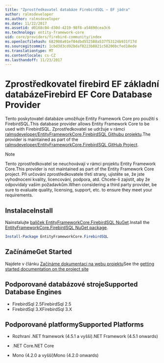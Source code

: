 ```yaml
---
title: "Zprostředkovatel databáze FirebirdSQL – EF jádra"
author: ralmsdeveloper
ms.author: ralmsdeveloper
ms.date: 11/22/2017
ms.assetid: d0168c04-d30d-4219-98f8-a54690cea3c6
ms.technology: entity-framework-core
uid: core/providers/firebird-community/index
ms.openlocfilehash: 682988a91ef04dbd552588a537f53124b931f17d
ms.sourcegitcommit: 1cbd3d3cd92bdaf8223b8821c58200bcfed10ede
ms.translationtype: MT
ms.contentlocale: cs-CZ
ms.lasthandoff: 11/23/2017
---
```

# <a name="firebird-ef-core-database-provider"></a><span data-ttu-id="e1f5c-102">Zprostředkovatel firebird EF základní databáze</span><span class="sxs-lookup"><span data-stu-id="e1f5c-102">Firebird EF Core Database Provider</span></span>

<span data-ttu-id="e1f5c-103">Tento poskytovatel databáze umožňuje Entity Framework Core pro použití s FirebirdSQL.</span><span class="sxs-lookup"><span data-stu-id="e1f5c-103">This database provider allows Entity Framework Core to be used with FirebirdSQL.</span></span> <span data-ttu-id="e1f5c-104">Zprostředkovatel se udržuje v rámci [ralmsdeveloper/EntityFrameworkCore.FirebirdSQL Githubu projektu](https://github.com/ralmsdeveloper/EntityFrameworkCore.FirebirdSQL).</span><span class="sxs-lookup"><span data-stu-id="e1f5c-104">The provider is maintained as part of the [ralmsdeveloper/EntityFrameworkCore.FirebirdSQL GitHub Project](https://github.com/ralmsdeveloper/EntityFrameworkCore.FirebirdSQL).</span></span>

> [!NOTE]  
>
> <span data-ttu-id="e1f5c-105">Tento zprostředkovatel se neuchovávají v rámci projektu Entity Framework Core.</span><span class="sxs-lookup"><span data-stu-id="e1f5c-105">This provider is not maintained as part of the Entity Framework Core project.</span></span> <span data-ttu-id="e1f5c-106">Při určování zprostředkovatele třetí strany, ujistěte se, že jste vyhodnocení kvality, licencování, podpora, atd. Chcete-li zajistit, aby že odpovídaly vašim požadavkům.</span><span class="sxs-lookup"><span data-stu-id="e1f5c-106">When considering a third party provider, be sure to evaluate quality, licensing, support, etc. to ensure they meet your requirements.</span></span>

## <a name="install"></a><span data-ttu-id="e1f5c-107">Instalace</span><span class="sxs-lookup"><span data-stu-id="e1f5c-107">Install</span></span>

<span data-ttu-id="e1f5c-108">Nainstalujte [balíček EntityFrameworkCore.FirebirdSQL NuGet](https://www.nuget.org/packages/EntityFrameworkCore.FirebirdSQL).</span><span class="sxs-lookup"><span data-stu-id="e1f5c-108">Install the [EntityFrameworkCore.FirebirdSQL NuGet package](https://www.nuget.org/packages/EntityFrameworkCore.FirebirdSQL).</span></span>

``` powershell
Install-Package EntityFrameworkCore.FirebirdSQL
```

## <a name="get-started"></a><span data-ttu-id="e1f5c-109">Začínáme</span><span class="sxs-lookup"><span data-stu-id="e1f5c-109">Get Started</span></span>

<span data-ttu-id="e1f5c-110">Najdete v článku [Začínáme dokumentaci na webu projektu](https://github.com/ralmsdeveloper/EntityFrameworkCore.FirebirdSQL/wiki)</span><span class="sxs-lookup"><span data-stu-id="e1f5c-110">See the [getting started documentation on the project site](https://github.com/ralmsdeveloper/EntityFrameworkCore.FirebirdSQL/wiki)</span></span>

## <a name="supported-database-engines"></a><span data-ttu-id="e1f5c-111">Podporované databázové stroje</span><span class="sxs-lookup"><span data-stu-id="e1f5c-111">Supported Database Engines</span></span>

* <span data-ttu-id="e1f5c-112">FirebirdSql 2.5</span><span class="sxs-lookup"><span data-stu-id="e1f5c-112">FirebirdSql 2.5</span></span>
* <span data-ttu-id="e1f5c-113">FirebirdSql 3.X</span><span class="sxs-lookup"><span data-stu-id="e1f5c-113">FirebirdSql 3.X</span></span>

## <a name="supported-platforms"></a><span data-ttu-id="e1f5c-114">Podporované platformy</span><span class="sxs-lookup"><span data-stu-id="e1f5c-114">Supported Platforms</span></span>

* <span data-ttu-id="e1f5c-115">Rozhraní .NET framework (4.5.1 a vyšší)</span><span class="sxs-lookup"><span data-stu-id="e1f5c-115">.NET Framework (4.5.1 onwards)</span></span>

* <span data-ttu-id="e1f5c-116">.NET Core</span><span class="sxs-lookup"><span data-stu-id="e1f5c-116">.NET Core</span></span>

* <span data-ttu-id="e1f5c-117">Mono (4.2.0 a vyšší)</span><span class="sxs-lookup"><span data-stu-id="e1f5c-117">Mono (4.2.0 onwards)</span></span>
